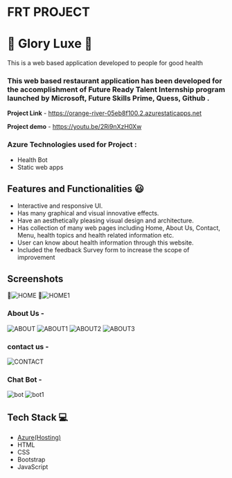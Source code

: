 # FRT PROJECT
# 🎉 Glory Luxe  🎉

This is a web based application developed to people for good health

### This web based restaurant application has been developed for the accomplishment of Future Ready Talent Internship program launched by Microsoft, Future Skills Prime, Quess, Github .


**Project Link** - https://orange-river-05eb8f100.2.azurestaticapps.net

**Project demo** - https://youtu.be/2Ri9nXzH0Xw

### Azure Technologies used for Project :
- Health Bot
- Static web apps


## Features and Functionalities 😃

- Interactive and responsive UI.
- Has many graphical and visual innovative effects.
- Have an aesthetically pleasing visual design and architecture.
- Has collection of many web pages including Home, About Us, Contact, Menu, health topics and health related information etc.
- User can know about health information through this website.
- Included the feedback Survey form to increase the scope of improvement 

## Screenshots

 📸![HOME](https://user-images.githubusercontent.com/113366409/201277543-c205b540-bc9b-4b53-9d22-1140521643c7.png)
 📸![HOME1](https://user-images.githubusercontent.com/113366409/201277562-49dff5e5-a00b-42c7-82f4-574a75d7d176.png)

 



   

### About Us -

![ABOUT](https://user-images.githubusercontent.com/113366409/201278013-30b0a274-abcc-4461-9779-a4b982dc3692.png)
![ABOUT1](https://user-images.githubusercontent.com/113366409/201278038-fdbbd31b-666f-4821-80b9-a9f2957fa1a0.png)
![ABOUT2](https://user-images.githubusercontent.com/113366409/201278051-38b0683f-5c0e-490b-8a21-0dab605a944d.png)
![ABOUT3](https://user-images.githubusercontent.com/113366409/201278066-25b86e00-dcaf-49ad-90b6-5e12fcb247a6.png)


### contact us -

![CONTACT](https://user-images.githubusercontent.com/113366409/201278622-a201afe0-4026-4d4d-8dc0-950032f40a01.png)

### Chat Bot -

![bot](https://user-images.githubusercontent.com/113366409/201278912-e768b783-1980-4a0e-a041-47034d1fb2b7.png)
![bot1](https://user-images.githubusercontent.com/113366409/201278921-7d83f5ec-9634-476f-be03-f112bd7b548b.png)



## Tech Stack 💻

- [Azure(Hosting)](https://azure.microsoft.com/en-in/features/azure-portal/)
- HTML
- CSS
- Bootstrap
- JavaScript
